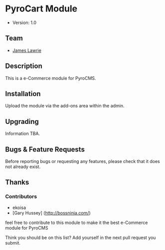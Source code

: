 # PyroCart Module

* Version: 1.0

## Team

* [James Lawrie](http://jameslawrie.com/)

## Description

This is a e-Commerce module for PyroCMS. 

## Installation

Upload the module via the add-ons area within the admin.

## Upgrading

Information TBA.

## Bugs & Feature Requests

Before reporting bugs or requesting any features, please check that it does not already exist.

## Thanks

### Contributors

* ekoisa
* [Gary Hussey] (http://bossninja.com/)
 
feel free to contribute to this module to make it the best e-Commerce module for PyroCMS

Think you should be on this list? Add yourself in the next pull request you submit.
